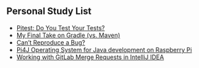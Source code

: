 ## Personal Study List
<!-- BLOG-POST-LIST:START -->
- [Pitest: Do You Test Your Tests?](https://foojay.io/today/pitest-do-you-test-your-tests/)
- [My Final Take on Gradle &lpar;vs. Maven&rpar;](https://foojay.io/today/my-final-take-on-gradle-vs-maven/)
- [Can’t Reproduce a Bug?](https://foojay.io/today/cant-reproduce-a-bug/)
- [Pi4J Operating System for Java development on Raspberry Pi](https://foojay.io/today/pi4j-operating-system-for-java-development-on-raspberry-pi/)
- [Working with GitLab Merge Requests in IntelliJ IDEA](https://foojay.io/today/working-with-gitlab-merge-requests-in-intellij-idea/)
<!-- BLOG-POST-LIST:END -->  
